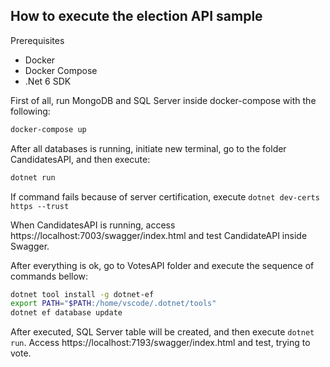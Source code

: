 ## How to execute the election API sample

Prerequisites
- Docker
- Docker Compose
- .Net 6 SDK

First of all, run MongoDB and SQL Server inside docker-compose with the following:

````sh
docker-compose up
````

After all databases is running, initiate new terminal, go to the folder CandidatesAPI, and then execute:

````sh
dotnet run
````

If command fails because of server certification, execute ````dotnet dev-certs https --trust````

When CandidatesAPI is running, access https://localhost:7003/swagger/index.html and test CandidateAPI inside Swagger.

After everything is ok, go to VotesAPI folder and execute the sequence of commands bellow:

````sh
dotnet tool install -g dotnet-ef
export PATH="$PATH:/home/vscode/.dotnet/tools"
dotnet ef database update
````

After executed, SQL Server table will be created, and then execute ````dotnet run````. Access https://localhost:7193/swagger/index.html and test, trying to vote.